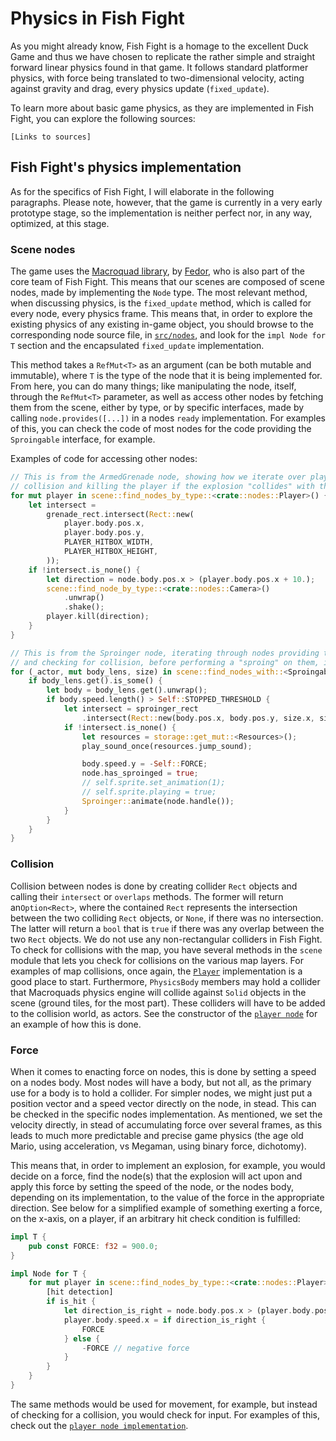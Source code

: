 # Physics in Fish Fight

As you might already know, Fish Fight is a homage to the excellent Duck Game and thus we have chosen to replicate the rather simple and straight forward linear physics found in that game. It follows standard platformer physics, with force being translated to two-dimensional velocity, acting against gravity and drag, every physics update (`fixed_update`).

To learn more about basic game physics, as they are implemented in Fish Fight, you can explore the following sources:  

`[Links to sources]`

## Fish Fight's physics implementation

As for the specifics of Fish Fight, I will elaborate in the following paragraphs. Please note, however, that the game is currently in a very early prototype stage, so the implementation is neither perfect nor, in any way, optimized, at this stage.

### Scene nodes

The game uses the [Macroquad library](https://github.com/not-fl3/macroquad), by [Fedor](https://github.com/not-fl3), who is also part of the core team of Fish Fight. This means that our scenes are composed of scene nodes, made by implementing the `Node` type. The most relevant method, when discussing physics, is the `fixed_update` method, which is called for every node, every physics frame. This means that, in order to explore the existing physics of any existing in-game object, you should browse to the corresponding node source file, in [`src/nodes`](https://github.com/fishfight/fish2/tree/master/src/nodes), and look for the `impl Node for T` section and the encapsulated `fixed_update` implementation.  

This method takes a `RefMut<T>` as an argument (can be both mutable and immutable), where `T` is the type of the node that it is being implemented for. From here, you can do many things; like manipulating the node, itself, through the `RefMut<T>` parameter, as well as access other nodes by fetching them from the scene, either by type, or by specific interfaces, made by calling `node.provides([...])` in a nodes `ready` implementation. For examples of this, you can check the code of most nodes for the code providing the `Sproingable` interface, for example.

Examples of code for accessing other nodes:

```rust
// This is from the ArmedGrenade node, showing how we iterate over players, checking for
// collision and killing the player if the explosion "collides" with the player
for mut player in scene::find_nodes_by_type::<crate::nodes::Player>() {
    let intersect =
        grenade_rect.intersect(Rect::new(
            player.body.pos.x,
            player.body.pos.y,
            PLAYER_HITBOX_WIDTH,
            PLAYER_HITBOX_HEIGHT,
        ));
    if !intersect.is_none() {
        let direction = node.body.pos.x > (player.body.pos.x + 10.);
        scene::find_node_by_type::<crate::nodes::Camera>()
            .unwrap()
            .shake();
        player.kill(direction);
    }
}
```

```rust
// This is from the Sproinger node, iterating through nodes providing the Sproingable interface
// and checking for collision, before performing a "sproing" on them, if they overlap
for (_actor, mut body_lens, size) in scene::find_nodes_with::<Sproingable>() {
    if body_lens.get().is_some() {
        let body = body_lens.get().unwrap();
        if body.speed.length() > Self::STOPPED_THRESHOLD {
            let intersect = sproinger_rect
                .intersect(Rect::new(body.pos.x, body.pos.y, size.x, size.y));
            if !intersect.is_none() {
                let resources = storage::get_mut::<Resources>();
                play_sound_once(resources.jump_sound);

                body.speed.y = -Self::FORCE;
                node.has_sproinged = true;
                // self.sprite.set_animation(1);
                // self.sprite.playing = true;
                Sproinger::animate(node.handle());
            }
        }
    }
}
``` 


### Collision

Collision between nodes is done by creating collider `Rect` objects and calling their `intersect` or `overlaps` methods. The former will return an`Option<Rect>`, where the contained `Rect` represents the intersection between the two colliding `Rect` objects, or `None`, if there was no intersection. The latter will return a `bool` that is `true` if there was any overlap between the two `Rect` objects. We do not use any non-rectangular colliders in Fish Fight. To check for collisions with the map, you have several methods in the `scene` module that lets you check for collisions on the various map layers. For examples of map collisions, once again, the [`Player`](https://github.com/fishfight/fish2/tree/master/src/nodes/player.rs) implementation is a good place to start. Furthermore, `PhysicsBody` members may hold a collider that Macroquads physics engine will collide against `Solid` objects in the scene (ground tiles, for the most part). These colliders will have to be added to the collision world, as actors. See the constructor of the [`player node`](https://github.com/fishfight/fish2/tree/master/src/nodes/player.rs) for an example of how this is done.

### Force

When it comes to enacting force on nodes, this is done by setting a speed on a nodes body. Most nodes will have a body, but not all, as the primary use for a body is to hold a collider. For simpler nodes, we might just put a position vector and a speed vector directly on the node, in stead. This can be checked in the specific nodes implementation. As mentioned, we set the velocity directly, in stead of accumulating force over several frames, as this leads to much more predictable and precise game physics (the age old Mario, using acceleration, vs Megaman, using binary force, dichotomy).  

This means that, in order to implement an explosion, for example, you would decide on a force, find the node(s) that the explosion will act upon and apply this force by setting the speed of the node, or the nodes body, depending on its implementation, to the value of the force in the appropriate direction. See below for a simplified example of something exerting a force, on the x-axis, on a player, if an arbitrary hit check condition is fulfilled:

```rust
impl T {
	pub const FORCE: f32 = 900.0;
}

impl Node for T {
	for mut player in scene::find_nodes_by_type::<crate::nodes::Player>() {
		[hit detection]
	    if is_hit {
	        let direction_is_right = node.body.pos.x > (player.body.pos.x + 10.);
			player.body.speed.x = if direction_is_right {
				FORCE
			} else {
			    -FORCE // negative force
			}
		}
	}
}
```

The same methods would be used for movement, for example, but instead of checking for a collision, you would check for input. For examples of this, check out the [`player node implementation`](https://github.com/fishfight/fish2/tree/master/src/nodes/player.rs).
